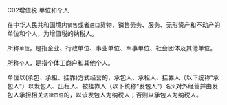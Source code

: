 C02增值税.单位和个人

在中华人民共和国境内`销售`或者`进口`货物，销售劳务、服务、无形资产和不动产的单位和个人，为增值税的纳税人。

所称`单位`，是指企业、行政单位、事业单位、军事单位、社会团体及其他单位。

所称`个人`，是指个体工商户和其他个人。

单位以(承包、承租、挂靠)方式经营的，承包人、承租人、挂靠人（以下统称“承包人”）以发包人、出租人、被挂靠人（以下统称“发包人”）`名义`对外经营并由发包人承担相关`法律责任`的，以该发包人为纳税人；否则以承包人为纳税人。
